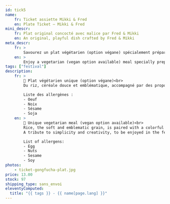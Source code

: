 ```yaml
---
id: tick5
name:
    fr: Ticket assiette Mikki & Fred
    en: Plate Ticket – Mikki & Fred
mini_descr:
    fr: Plat original concocté avec malice par Fred & Mikki
    en: An original, playful dish crafted by Fred & Mikki
meta_descr:
    fr: >
        Savourez un plat végétarien (option végane) spécialement préparé par Mikki & Fred lors du Festival GōngFūChá. Un repas sain et coloré, à déguster sur place dans l’ambiance paisible du festival.
    en: >
        Enjoy a vegetarian (vegan option available) meal specially prepared by Mikki & Fred during the GōngFūChá Festival. A healthy and colorful dish to be savored on site in the festival’s peaceful atmosphere.
tags: ["festival"]
description: 
    fr: >
        🌿 Plat végétarien unique (option végane)<br>
        Du riz, céréale douce et emblématique, accompagné par des propositions de légumes et légumineuses qui se déclinent telles les cinq couleurs de la tradition culinaire ancrée dans la médecine traditionnelle chinoise. Ces accompagnements sont une réjouissance pour les yeux, et vous promettent un repas sain et équilibré, grâce à l’art de la fermentation.

        Liste des allergènes :
        - Oeuf
        - Noix 
        - Sésame
        - Soja
    en: >
        🌿 Unique vegetarian meal (vegan option available)<br>
        Rice, the soft and emblematic grain, is paired with a colorful variety of vegetables and legumes, inspired by the five-color tradition rooted in Chinese culinary medicine. These sides, crafted with the art of fermentation, delight the eye and promise a meal that is healthy, balanced, and full of flavor.
        A tribute to simplicity and creativity, to be enjoyed in the festival’s serene atmosphere.

        List of allergens:
        - Egg
        - Nuts
        - Sesame
        - Soy
photos:
    - ticket-gongfucha-plat.jpg
price: 13.00
stock: 97
shipping_type: sans_envoi
eleventyComputed:
  title: "{{ tags }} - {{ name[page.lang] }}"
---
```

